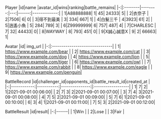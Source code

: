 Player
|id|name     |avatar_id|wins|ranking|battle_remains|
|-:|:--------|--------:|---:|------:|-------------:|
| 1|A88888888|        1|  45|  24333|             5|
| 2|衣奈子    |        2|7506|      6|             0|
| 3|得不到最美 |       3|  334|    667|            1|
| 4|白髮三千   |       4|3923|      61|            2|
| 5|逍遙小魚   |       5| 284|     789|            3|
| 6|Z99999999|       6|  757|     487|            4|
| 7|CHARLESC  |      7|   32|   44433|            0|
| 8|WAYWAY    |      8|  793|     451|            0|
| 9|X誠心誠意X |      9|    2|   66663|            1|

Avatar
|id| img_url                        |
|-:|:-------------------------------|
| 1| https://www.example.com/bear   |
| 2| https://www.example.com/cat    |
| 3| https://www.example.com/dog    |
| 4| https://www.example.com/lion   |
| 5| https://www.example.com/tiger  |
| 6| https://www.example.com/owl    |
| 7| https://www.example.com/rabbit |
| 8| https://www.example.com/eagle  |
| 9| https://www.example.com/penguin|

BattleRecord
|id|challenger_id|opponents_id|battle_result_id|created_at         |
|-:|------------:|-----------:|---------------:|:------------------|
| 1|            7|           2|               1|2021-09-01 00:06:00|
| 2|            7|           3|               2|2021-09-01 00:07:00|
| 3|            7|           4|               3|2021-09-01 00:08:00|
| 4|            7|           5|               2|2021-09-01 00:09:00|
| 5|            7|           6|               1|2021-09-01 00:10:00|
| 6|            3|           4|               1|2021-09-01 00:11:00|
| 7|            5|           3|               2|2021-09-01 00:12:00|

BattleResult
|id|result|
|-:|------|
| 1|Win   |
| 2|Lose  |
| 3|Fair  |

